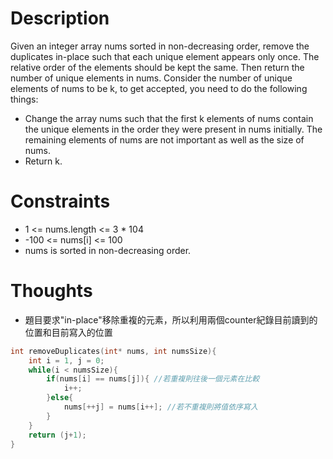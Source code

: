 # Description

Given an integer array nums sorted in non-decreasing order, remove the duplicates in-place such that each unique element appears only once. The relative order of the elements should be kept the same. Then return the number of unique elements in nums.
Consider the number of unique elements of nums to be k, to get accepted, you need to do the following things:
- Change the array nums such that the first k elements of nums contain the unique elements in the order they were present in nums initially. The remaining elements of nums are not important as well as the size of nums.
- Return k.

# Constraints

- 1 <= nums.length <= 3 * 104
- -100 <= nums[i] <= 100
- nums is sorted in non-decreasing order.

# Thoughts

- 題目要求"in-place"移除重複的元素，所以利用兩個counter紀錄目前讀到的位置和目前寫入的位置

```c
int removeDuplicates(int* nums, int numsSize){
	int i = 1, j = 0;
	while(i < numsSize){
		if(nums[i] == nums[j]){ //若重複則往後一個元素在比較
			i++;
		}else{
			nums[++j] = nums[i++]; //若不重複則將值依序寫入
		}
	}
	return (j+1);
}

```